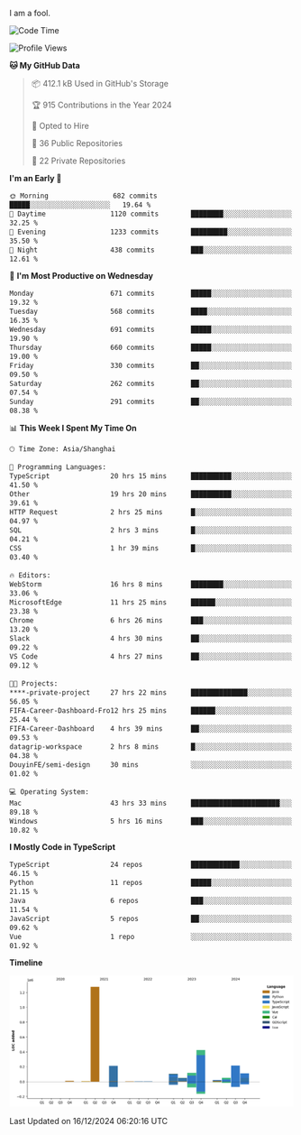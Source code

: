I am a fool.

<!--START_SECTION:waka-->
![Code Time](http://img.shields.io/badge/Code%20Time-2%2C268%20hrs%2059%20mins-blue)

![Profile Views](http://img.shields.io/badge/Profile%20Views-4-blue)

**🐱 My GitHub Data** 

> 📦 412.1 kB Used in GitHub's Storage 
 > 
> 🏆 915 Contributions in the Year 2024
 > 
> 💼 Opted to Hire
 > 
> 📜 36 Public Repositories 
 > 
> 🔑 22 Private Repositories 
 > 
**I'm an Early 🐤** 

```text
🌞 Morning                682 commits         █████░░░░░░░░░░░░░░░░░░░░   19.64 % 
🌆 Daytime                1120 commits        ████████░░░░░░░░░░░░░░░░░   32.25 % 
🌃 Evening                1233 commits        █████████░░░░░░░░░░░░░░░░   35.50 % 
🌙 Night                  438 commits         ███░░░░░░░░░░░░░░░░░░░░░░   12.61 % 
```
📅 **I'm Most Productive on Wednesday** 

```text
Monday                   671 commits         █████░░░░░░░░░░░░░░░░░░░░   19.32 % 
Tuesday                  568 commits         ████░░░░░░░░░░░░░░░░░░░░░   16.35 % 
Wednesday                691 commits         █████░░░░░░░░░░░░░░░░░░░░   19.90 % 
Thursday                 660 commits         █████░░░░░░░░░░░░░░░░░░░░   19.00 % 
Friday                   330 commits         ██░░░░░░░░░░░░░░░░░░░░░░░   09.50 % 
Saturday                 262 commits         ██░░░░░░░░░░░░░░░░░░░░░░░   07.54 % 
Sunday                   291 commits         ██░░░░░░░░░░░░░░░░░░░░░░░   08.38 % 
```


📊 **This Week I Spent My Time On** 

```text
🕑︎ Time Zone: Asia/Shanghai

💬 Programming Languages: 
TypeScript               20 hrs 15 mins      ██████████░░░░░░░░░░░░░░░   41.50 % 
Other                    19 hrs 20 mins      ██████████░░░░░░░░░░░░░░░   39.61 % 
HTTP Request             2 hrs 25 mins       █░░░░░░░░░░░░░░░░░░░░░░░░   04.97 % 
SQL                      2 hrs 3 mins        █░░░░░░░░░░░░░░░░░░░░░░░░   04.21 % 
CSS                      1 hr 39 mins        █░░░░░░░░░░░░░░░░░░░░░░░░   03.40 % 

🔥 Editors: 
WebStorm                 16 hrs 8 mins       ████████░░░░░░░░░░░░░░░░░   33.06 % 
MicrosoftEdge            11 hrs 25 mins      ██████░░░░░░░░░░░░░░░░░░░   23.38 % 
Chrome                   6 hrs 26 mins       ███░░░░░░░░░░░░░░░░░░░░░░   13.20 % 
Slack                    4 hrs 30 mins       ██░░░░░░░░░░░░░░░░░░░░░░░   09.22 % 
VS Code                  4 hrs 27 mins       ██░░░░░░░░░░░░░░░░░░░░░░░   09.12 % 

🐱‍💻 Projects: 
****-private-project     27 hrs 22 mins      ██████████████░░░░░░░░░░░   56.05 % 
FIFA-Career-Dashboard-Fro12 hrs 25 mins      ██████░░░░░░░░░░░░░░░░░░░   25.44 % 
FIFA-Career-Dashboard    4 hrs 39 mins       ██░░░░░░░░░░░░░░░░░░░░░░░   09.53 % 
datagrip-workspace       2 hrs 8 mins        █░░░░░░░░░░░░░░░░░░░░░░░░   04.38 % 
DouyinFE/semi-design     30 mins             ░░░░░░░░░░░░░░░░░░░░░░░░░   01.02 % 

💻 Operating System: 
Mac                      43 hrs 33 mins      ██████████████████████░░░   89.18 % 
Windows                  5 hrs 16 mins       ███░░░░░░░░░░░░░░░░░░░░░░   10.82 % 
```

**I Mostly Code in TypeScript** 

```text
TypeScript               24 repos            ████████████░░░░░░░░░░░░░   46.15 % 
Python                   11 repos            █████░░░░░░░░░░░░░░░░░░░░   21.15 % 
Java                     6 repos             ███░░░░░░░░░░░░░░░░░░░░░░   11.54 % 
JavaScript               5 repos             ██░░░░░░░░░░░░░░░░░░░░░░░   09.62 % 
Vue                      1 repo              ░░░░░░░░░░░░░░░░░░░░░░░░░   01.92 % 
```



**Timeline**

![Lines of Code chart](https://raw.githubusercontent.com/VeejaLiu/VeejaLiu/master/assets/bar_graph.png)


 Last Updated on 16/12/2024 06:20:16 UTC
<!--END_SECTION:waka-->
